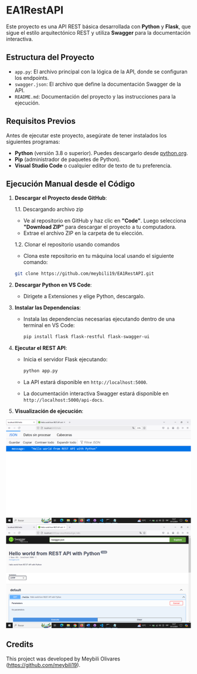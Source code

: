 # EA1RestAPI

Este proyecto es una API REST básica desarrollada con **Python** y **Flask**, que sigue el estilo arquitectónico REST y utiliza **Swagger** para la documentación interactiva.

## Estructura del Proyecto

- `app.py`: El archivo principal con la lógica de la API, donde se configuran los endpoints.
- `swagger.json`: El archivo que define la documentación Swagger de la API.
- `README.md`: Documentación del proyecto y las instrucciones para la ejecución.

## Requisitos Previos

Antes de ejecutar este proyecto, asegúrate de tener instalados los siguientes programas:

- **Python** (versión 3.8 o superior). Puedes descargarlo desde [python.org](https://www.python.org/downloads/).
- **Pip** (administrador de paquetes de Python).
- **Visual Studio Code** o cualquier editor de texto de tu preferencia.

## Ejecución Manual desde el Código

1. **Descargar el Proyecto desde GitHub**:

    1.1. Descargando archivo zip
    - Ve al repositorio en GitHub y haz clic en **"Code"**. Luego selecciona **"Download ZIP"** para descargar el proyecto a tu computadora.
    - Extrae el archivo ZIP en la carpeta de tu elección.

    1.2. Clonar el repositorio usando comandos
    - Clona este repositorio en tu máquina local usando el siguiente comando:
    ```bash
    git clone https://github.com/meybili19/EA1RestAPI.git
    ```

2. **Descargar Python en VS Code**:

   - Dirigete a Extensiones y elige Python, descargalo.

3. **Instalar las Dependencias**:

   - Instala las dependencias necesarias ejecutando dentro de una terminal en VS Code:

     ```bash
     pip install flask flask-restful flask-swagger-ui
     ```

4. **Ejecutar el REST API**:

   - Inicia el servidor Flask ejecutando:

     ```bash
     python app.py
     ```

   - La API estará disponible en `http://localhost:5000`.

   - La documentación interactiva Swagger estará disponible en `http://localhost:5000/api-docs`.

5. **Visualización de ejecución**:

![alt text](image.png)
![alt text](image-1.png)

## Credits

This project was developed by Meybili Olivares (https://github.com/meybili19).

